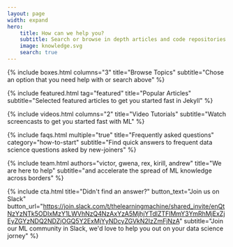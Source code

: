 ```yaml
---
layout: page
width: expand
hero:
    title: How can we help you?
    subtitle: Search or browse in depth articles and code repositories on everything on ML, from A-Z theory explanation to model development and implementation
    image: knowledge.svg
    search: true
---
```


{% include boxes.html columns="3" title="Browse Topics" subtitle="Chose an option that you need help with or search above" %}

{% include featured.html tag="featured" title="Popular Articles" subtitle="Selected featured articles to get you started fast in Jekyll" %}

{% include videos.html columns="2" title="Video Tutorials" subtitle="Watch screencasts to get you started fast with ML" %}

{% include faqs.html multiple="true" title="Frequently asked questions" category="how-to-start" subtitle="Find quick answers to frequent data science questions asked by new-joiners" %}

{% include team.html authors="victor, gwena, rex, kirill, andrew" title="We are here to help" subtitle="and accelerate the spread of ML knowledge across borders" %}

{% include cta.html title="Didn't find an answer?" button_text="Join us on Slack" button_url="https://join.slack.com/t/thelearningmachine/shared_invite/enQtNzYzNTk5ODIxMzY1LWVhNzQ4NzAxYzA5MjhjYTdlZTFlMmY3YmRhMjExZjEyZGYzNDQ2NDZjOGQ5Y2ExMjYyNDcyZGVkN2IzZmFjNzA" subtitle="Join our ML community in Slack, we'd love to help you out on your data science jorney" %}

